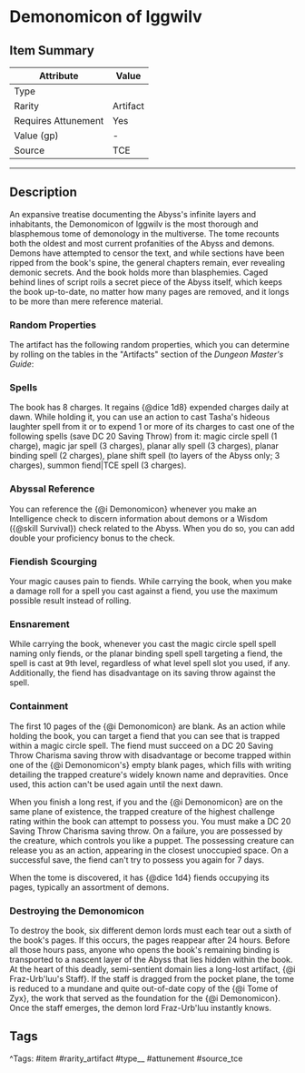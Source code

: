 # Demonomicon of Iggwilv

## Item Summary

| Attribute            | Value                        |
|----------------------|------------------------------|
| Type                 |   |
| Rarity               | Artifact             |
| Requires Attunement  | Yes                |
| Value (gp)           | -    |
| Source               | TCE |

---

## Description

An expansive treatise documenting the Abyss's infinite layers and inhabitants, the Demonomicon of Iggwilv is the most thorough and blasphemous tome of demonology in the multiverse. The tome recounts both the oldest and most current profanities of the Abyss and demons. Demons have attempted to censor the text, and while sections have been ripped from the book's spine, the general chapters remain, ever revealing demonic secrets. And the book holds more than blasphemies. Caged behind lines of script roils a secret piece of the Abyss itself, which keeps the book up-to-date, no matter how many pages are removed, and it longs to be more than mere reference material.

### Random Properties

The artifact has the following random properties, which you can determine by rolling on the tables in the "Artifacts" section of the _Dungeon Master's Guide_:

### Spells

The book has 8 charges. It regains {@dice 1d8} expended charges daily at dawn. While holding it, you can use an action to cast Tasha's hideous laughter spell from it or to expend 1 or more of its charges to cast one of the following spells (save DC 20 Saving Throw) from it: magic circle spell (1 charge), magic jar spell (3 charges), planar ally spell (3 charges), planar binding spell (2 charges), plane shift spell (to layers of the Abyss only; 3 charges), summon fiend|TCE spell (3 charges).

### Abyssal Reference

You can reference the {@i Demonomicon} whenever you make an Intelligence check to discern information about demons or a Wisdom ({@skill Survival}) check related to the Abyss. When you do so, you can add double your proficiency bonus to the check.

### Fiendish Scourging

Your magic causes pain to fiends. While carrying the book, when you make a damage roll for a spell you cast against a fiend, you use the maximum possible result instead of rolling.

### Ensnarement

While carrying the book, whenever you cast the magic circle spell spell naming only fiends, or the planar binding spell spell targeting a fiend, the spell is cast at 9th level, regardless of what level spell slot you used, if any. Additionally, the fiend has disadvantage on its saving throw against the spell.

### Containment

The first 10 pages of the {@i Demonomicon} are blank. As an action while holding the book, you can target a fiend that you can see that is trapped within a magic circle spell. The fiend must succeed on a DC 20 Saving Throw Charisma saving throw with disadvantage or become trapped within one of the {@i Demonomicon's} empty blank pages, which fills with writing detailing the trapped creature's widely known name and depravities. Once used, this action can't be used again until the next dawn.

When you finish a long rest, if you and the {@i Demonomicon} are on the same plane of existence, the trapped creature of the highest challenge rating within the book can attempt to possess you. You must make a DC 20 Saving Throw Charisma saving throw. On a failure, you are possessed by the creature, which controls you like a puppet. The possessing creature can release you as an action, appearing in the closest unoccupied space. On a successful save, the fiend can't try to possess you again for 7 days.

When the tome is discovered, it has {@dice 1d4} fiends occupying its pages, typically an assortment of demons.

### Destroying the Demonomicon

To destroy the book, six different demon lords must each tear out a sixth of the book's pages. If this occurs, the pages reappear after 24 hours. Before all those hours pass, anyone who opens the book's remaining binding is transported to a nascent layer of the Abyss that lies hidden within the book. At the heart of this deadly, semi-sentient domain lies a long-lost artifact, {@i Fraz-Urb'luu's Staff}. If the staff is dragged from the pocket plane, the tome is reduced to a mundane and quite out-of-date copy of the {@i Tome of Zyx}, the work that served as the foundation for the {@i Demonomicon}. Once the staff emerges, the demon lord Fraz-Urb'luu instantly knows.

## Tags

^Tags: #item #rarity_artifact #type__ #attunement #source_tce